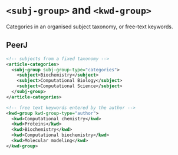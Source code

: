 # `<subj-group>` and `<kwd-group>`

Categories in an organised subject taxonomy, or free-text keywords.

## PeerJ

```xml
<!-- subjects from a fixed taxonomy -->
<article-categories>
  <subj-group subj-group-type="categories">
    <subject>Biochemistry</subject>
    <subject>Computational Biology</subject>
    <subject>Computational Science</subject>
  </subj-group>
</article-categories>

<!-- free text keywords entered by the author -->
<kwd-group kwd-group-type="author">
  <kwd>Computational chemistry</kwd>
  <kwd>Proteins</kwd>
  <kwd>Biochemistry</kwd>
  <kwd>Computational biochemistry</kwd>
  <kwd>Molecular modeling</kwd>
</kwd-group>
```
